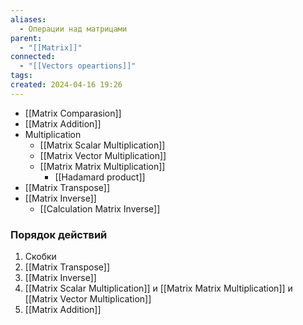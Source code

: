 ```yaml
---
aliases:
  - Операции над матрицами
parent:
  - "[[Matrix]]"
connected:
  - "[[Vectors opeartions]]"
tags: 
created: 2024-04-16 19:26
---
```


- [[Matrix Comparasion]]
- [[Matrix Addition]]
- Multiplication
	- [[Matrix Scalar Multiplication]]
	- [[Matrix Vector Multiplication]]
	- [[Matrix Matrix Multiplication]]
		- [[Hadamard product]]
- [[Matrix Transpose]]
- [[Matrix Inverse]]
	- [[Calculation Matrix Inverse]]




### Порядок действий
1. Скобки
2. [[Matrix Transpose]]
3. [[Matrix Inverse]]
4. [[Matrix Scalar Multiplication]] и [[Matrix Matrix Multiplication]] и [[Matrix Vector Multiplication]]
5. [[Matrix Addition]]



